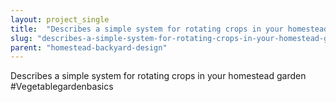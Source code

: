 ```yaml
---
layout: project_single
title:  "Describes a simple system for rotating crops in your homestead garden #Vegetablegardenbasics"
slug: "describes-a-simple-system-for-rotating-crops-in-your-homestead-garden-vegetablegardenbasics"
parent: "homestead-backyard-design"
---
```

Describes a simple system for rotating crops in your homestead garden #Vegetablegardenbasics